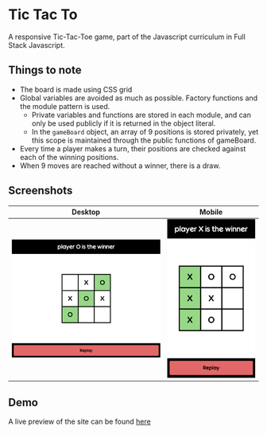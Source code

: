 # Tic Tac To

A responsive Tic-Tac-Toe game, part of the Javascript curriculum in Full Stack Javascript.

## Things to note

* The board is made using CSS grid
* Global variables are avoided as much as possible. Factory functions and the module pattern is used.
  * Private variables and functions are stored in each module, and can only be used publicly if it is returned in the object literal.
  * In the `gameBoard` object, an array of 9 positions is stored privately, yet this scope is maintained through the public functions of gameBoard.
* Every time a player makes a turn, their positions are checked against each of the winning positions.
* When 9 moves are reached without a winner, there is a draw.

## Screenshots
Desktop             |  Mobile
:-------------------------:|:-------------------------:
![desktop](images/desktop.png)  |  ![modal](images/mobile.png)

## Demo

A live preview of the site can be found [here](https://tmprk.github.io/tic-tac-toe/)
